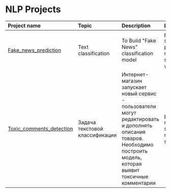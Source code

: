 # NLP Projects 
| Project name  | Topic | Description| Libraries/modules | 
| :--- | :--- | :--- | :--- |
|[Fake_news_prediction](https://github.com/Yanina-N/NLP/tree/main/Fake_news_prediction)|Text classification|To Build "Fake News" classification model|pandas, numpy, sklearn, ntlk, re, pymystem3, matplotlib, seaborn, wordcloud|
|[Toxic_comments_detection](https://github.com/Yanina-N/NLP-projects/tree/main/Toxic_comments_detection)|Задача текстовой классификации|Интернет-магазин запускает новый сервис - пользователи могут редактировать и дополнять описания товаров. Необходимо построить модель, которая выявит токсичные комментарии |pandas, matplotlib, sklearn, catboost, re, ntlk, matplotlib, seaborn|
